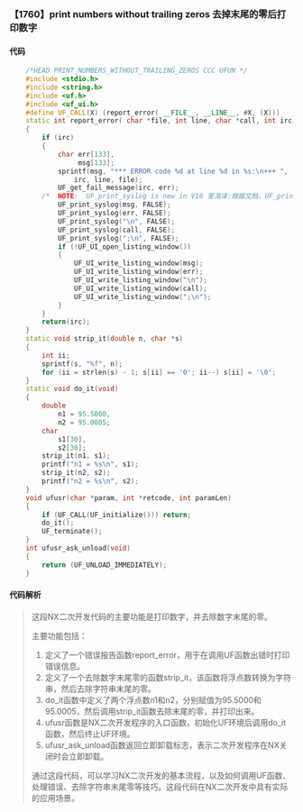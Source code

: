 ### 【1760】print numbers without trailing zeros 去掉末尾的零后打印数字

#### 代码

```cpp
    /*HEAD PRINT_NUMBERS_WITHOUT_TRAILING_ZEROS CCC UFUN */  
    #include <stdio.h>  
    #include <string.h>  
    #include <uf.h>  
    #include <uf_ui.h>  
    #define UF_CALL(X) (report_error( __FILE__, __LINE__, #X, (X)))  
    static int report_error( char *file, int line, char *call, int irc)  
    {  
        if (irc)  
        {  
            char err[133],  
                 msg[133];  
            sprintf(msg, "*** ERROR code %d at line %d in %s:\n+++ ",  
                irc, line, file);  
            UF_get_fail_message(irc, err);  
        /*  NOTE:  UF_print_syslog is new in V18 里海译:根据文档，UF_print_syslog是V18版本中新增的函数。 */  
            UF_print_syslog(msg, FALSE);  
            UF_print_syslog(err, FALSE);  
            UF_print_syslog("\n", FALSE);  
            UF_print_syslog(call, FALSE);  
            UF_print_syslog(";\n", FALSE);  
            if (!UF_UI_open_listing_window())  
            {  
                UF_UI_write_listing_window(msg);  
                UF_UI_write_listing_window(err);  
                UF_UI_write_listing_window("\n");  
                UF_UI_write_listing_window(call);  
                UF_UI_write_listing_window(";\n");  
            }  
        }  
        return(irc);  
    }  
    static void strip_it(double n, char *s)  
    {  
        int ii;  
        sprintf(s, "%f", n);  
        for (ii = strlen(s) - 1; s[ii] == '0'; ii--) s[ii] = '\0';  
    }  
    static void do_it(void)  
    {  
        double  
            n1 = 95.5000,  
            n2 = 95.0005;  
        char  
            s1[30],  
            s2[30];  
        strip_it(n1, s1);  
        printf("n1 = %s\n", s1);  
        strip_it(n2, s2);  
        printf("n2 = %s\n", s2);  
    }  
    void ufusr(char *param, int *retcode, int paramLen)  
    {  
        if (UF_CALL(UF_initialize())) return;  
        do_it();  
        UF_terminate();  
    }  
    int ufusr_ask_unload(void)  
    {  
        return (UF_UNLOAD_IMMEDIATELY);  
    }

```

#### 代码解析

> 这段NX二次开发代码的主要功能是打印数字，并去除数字末尾的零。
>
> 主要功能包括：
>
> 1. 定义了一个错误报告函数report_error，用于在调用UF函数出错时打印错误信息。
> 2. 定义了一个去除数字末尾零的函数strip_it，该函数将浮点数转换为字符串，然后去除字符串末尾的零。
> 3. do_it函数中定义了两个浮点数n1和n2，分别赋值为95.5000和95.0005，然后调用strip_it函数去除末尾的零，并打印出来。
> 4. ufusr函数是NX二次开发程序的入口函数，初始化UF环境后调用do_it函数，然后终止UF环境。
> 5. ufusr_ask_unload函数返回立即卸载标志，表示二次开发程序在NX关闭时会立即卸载。
>
> 通过这段代码，可以学习NX二次开发的基本流程，以及如何调用UF函数、处理错误、去除字符串末尾零等技巧。这段代码在NX二次开发中具有实际的应用场景。
>
